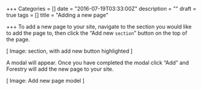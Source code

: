 +++
Categories = []
date = "2016-07-19T03:33:00Z"
description = ""
draft = true
tags = []
title = "Adding a new page"

+++
To add a new page to your site, navigate to the section you would like to add the page to, then click the “Add new `section`” button on the top of the page.

[ Image: section, with add new button highlighted ]

A modal will appear. Once you have completed the modal click “Add” and Forestry will add the new page to your site.

[ Image: Add new page model ]
